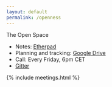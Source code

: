 ```yaml
---
layout: default
permalink: /openness
---
```

<section class="space">
  <div class="space__title">The Open Space</div>

   <div class="space__content">
    <ul class="space__notes">
      <li class="space__note">
        Notes:
        <a
          href="https://public.etherpad-mozilla.org/p/Mozfest_2018_Openness_Wranglers"
          target="_blank"
        >
          Etherpad
        </a>
      </li>
      <li class="space__note">
        Planning and tracking:
        <a
          href="https://drive.google.com/drive/folders/1Zv3q44RLMqTuhklMQtYHBinwEps5DS6b?usp=sharing"
          target="_blank"
        >
          Google Drive
        </a>
      </li>
      <li class="space__note">
        Call: Every Friday, 6pm CET
      </li>
      <li>
        <a href="https://gitter.im/moz-openness-2018/Chat" target="_blank">Gitter</a>
      </li>
    </ul>
   </div>
</section>

<section class="space__metings">
  {% include meetings.html %}
</section>
